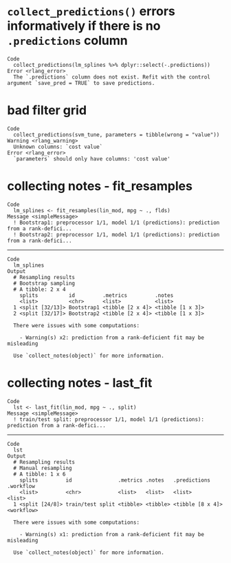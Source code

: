 # `collect_predictions()` errors informatively if there is no `.predictions` column

    Code
      collect_predictions(lm_splines %>% dplyr::select(-.predictions))
    Error <rlang_error>
      The `.predictions` column does not exist. Refit with the control argument `save_pred = TRUE` to save predictions.

# bad filter grid

    Code
      collect_predictions(svm_tune, parameters = tibble(wrong = "value"))
    Warning <rlang_warning>
      Unknown columns: `cost value`
    Error <rlang_error>
      `parameters` should only have columns: 'cost value'

# collecting notes - fit_resamples

    Code
      lm_splines <- fit_resamples(lin_mod, mpg ~ ., flds)
    Message <simpleMessage>
      ! Bootstrap1: preprocessor 1/1, model 1/1 (predictions): prediction from a rank-defici...
      ! Bootstrap2: preprocessor 1/1, model 1/1 (predictions): prediction from a rank-defici...

---

    Code
      lm_splines
    Output
      # Resampling results
      # Bootstrap sampling 
      # A tibble: 2 x 4
        splits          id         .metrics         .notes          
        <list>          <chr>      <list>           <list>          
      1 <split [32/13]> Bootstrap1 <tibble [2 x 4]> <tibble [1 x 3]>
      2 <split [32/17]> Bootstrap2 <tibble [2 x 4]> <tibble [1 x 3]>
      
      There were issues with some computations:
      
        - Warning(s) x2: prediction from a rank-deficient fit may be misleading
      
      Use `collect_notes(object)` for more information.

# collecting notes - last_fit

    Code
      lst <- last_fit(lin_mod, mpg ~ ., split)
    Message <simpleMessage>
      ! train/test split: preprocessor 1/1, model 1/1 (predictions): prediction from a rank-defici...

---

    Code
      lst
    Output
      # Resampling results
      # Manual resampling 
      # A tibble: 1 x 6
        splits         id               .metrics .notes   .predictions     .workflow 
        <list>         <chr>            <list>   <list>   <list>           <list>    
      1 <split [24/8]> train/test split <tibble> <tibble> <tibble [8 x 4]> <workflow>
      
      There were issues with some computations:
      
        - Warning(s) x1: prediction from a rank-deficient fit may be misleading
      
      Use `collect_notes(object)` for more information.

